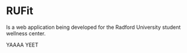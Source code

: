 # RUFit
Is a web application being developed for the Radford University student wellness center.


YAAAA YEET
